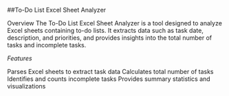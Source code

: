 ##To-Do List Excel Sheet Analyzer

Overview
The To-Do List Excel Sheet Analyzer is a tool designed to analyze Excel sheets containing to-do lists. It extracts data such as task date, description, and priorities, and provides insights into the total number of tasks and incomplete tasks.

*Features*

Parses Excel sheets to extract task data
Calculates total number of tasks
Identifies and counts incomplete tasks
Provides summary statistics and visualizations
